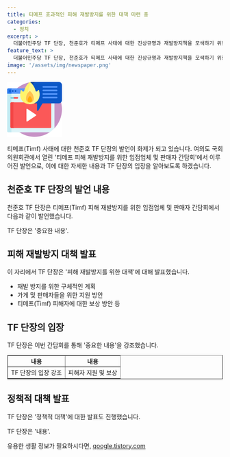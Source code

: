 ```yaml
---
title: 티메프 효과적인 피해 재발방지를 위한 대책 마련 중
categories:
  - 정치
excerpt: >
  더불어민주당 TF 단장, 천준호가 티메프 사태에 대한 진상규명과 재발방지책을 모색하기 위한 간담회에서 발언했다.
feature_text: >
  더불어민주당 TF 단장, 천준호가 티메프 사태에 대한 진상규명과 재발방지책을 모색하기 위한 간담회에서 발언했다.
image: '/assets/img/newspaper.png'
---
```


<p><img src="/assets/img/news.png" alt="rentncar 속보" /></p>

<p>티메프(Timf) 사태에 대한 천준호 TF 단장의 발언이 화제가 되고 있습니다. 여의도 국회의원회관에서 열린 '티메프 피해 재발방지를 위한 입점업체 및 판매자 간담회'에서 이루어진 발언으로, 이에 대한 자세한 내용과 TF 단장의 입장을 알아보도록 하겠습니다. </p>

<h2 data-ke-size="size26">천준호 TF 단장의 발언 내용</h2>

<p>천준호 TF 단장은 티메프(Timf) 피해 재발방지를 위한 입점업체 및 판매자 간담회에서 다음과 같이 발언했습니다. </p>

<p data-ke-size="size16">TF 단장은 '중요한 내용'.</p>

<h2 data-ke-size="size26">피해 재발방지 대책 발표</h2>

<p>이 자리에서 TF 단장은 '피해 재발방지를 위한 대책'에 대해 발표했습니다.</p>

<ul>
  <li>재발 방지를 위한 구체적인 계획</li>
  <li>가게 및 판매자들을 위한 지원 방안</li>
  <li>티메프(Timf) 피해자에 대한 보상 방안 등</li>
</ul>

<h2 data-ke-size="size26">TF 단장의 입장</h2>

<p>TF 단장은 이번 간담회를 통해 '중요한 내용'을 강조했습니다.</p>

<table style="width: 100%;" border="1">
<tbody>
<tr>
<td style="text-align: center; height: 17px;"><b>내용</b></td>
<td style="text-align: center; height: 17px;"><b>내용</b></td>
</tr>
<tr>
<td style="text-align: left;">TF 단장의 입장 강조</td>
<td style="text-align: left;">피해자 지원 및 보상</td>
</tr>
</tbody>
</table>

<h2 data-ke-size="size26">정책적 대책 발표</h2>

<p>TF 단장은 '정책적 대책'에 대한 발표도 진행했습니다.</p>

<p data-ke-size="size16">TF 단장은 '내용'.</p>
유용한 생활 정보가 필요하시다면, <a href="https://qoogle.tistory.com" rel="dofollow">qoogle.tistory.com</a>


